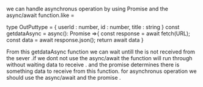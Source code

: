 we can handle asynchronus operation by using Promise and the async/await function.like =


type OutPuttype = {
    userId : number,
    id : number,
    title : string
}
const getdataAsync = async(): Promise<OutPuttype> =>{
    const response = await fetch(URL);
    const data = await response.json();
    return await data
}

From this getdataAsync function we can wait untill the is not received from the sever .if we dont not use the async/await the function will run through without waiting data to receive . and the promise determines there is something data to receive from this function. for asynchronus operation we should use the async/await and the promise . 









